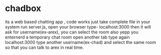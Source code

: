 # chadbox
its a web based chatting app , code works just take complete file in your
system run server.js, open your browser
    type-  localhost:3000
    then it will ask for username(ex-arex), you can select the room also
    yepp you enternerd a temporary chat room
    open another tab type again localhost:3000
    type another username(ex-chad) and select the same room so
    that you can talk to arex in real time.
